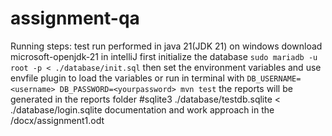 # assignment-qa

Running steps:
test run performed in java 21(JDK 21)
on windows download microsoft-openjdk-21 in intelliJ
first initialize the database
```sudo mariadb -u root -p < ./database/init.sql```
then set the environment variables and use envfile plugin to load the variables or run in terminal with
```DB_USERNAME=<username> DB_PASSWORD=<yourpassword> mvn test```
the reports will be generated in the reports folder
#sqlite3 ./database/testdb.sqlite < ./database/login.sqlite
documentation and work approach in the /docx/assignment1.odt
